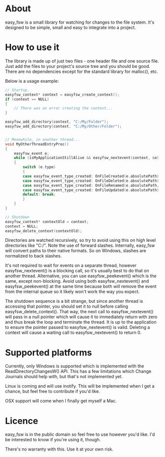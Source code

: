 # About
easy_fsw is a small library for watching for changes to the file system. It's designed to be
simple, small and easy to integrate into a project.


# How to use it
The library is made up of just two files - one header file and one source file. Just add the
files to your project's source tree and you should be good. There are no dependencies except
for the standard library for malloc(), etc.

Below is a usage example:
```c
// Startup.
easyfsw_context* context = easyfsw_create_context();
if (context == NULL)
{
	// There was an error creating the context...
}

easyfsw_add_directory(context, "C:/My/Folder");
easyfsw_add_directory(context, "C:/My/Other/Folder");


// Meanwhile, in another thread...
void MyOtherThreadEntryProc()
{
	easyfsw_event e;
	while (isMyApplicationStillAlive && easyfsw_nextevent(context, &e))
	{
		switch (e.type)
		{
		case easyfsw_event_type_created: OnFileCreated(e.absolutePath); break;
		case easyfsw_event_type_created: OnFileDeleted(e.absolutePath); break;
		case easyfsw_event_type_created: OnFileRenamed(e.absolutePath, e.absolutePathNew); break;
		case easyfsw_event_type_created: OnFileUpdated(e.absolutePath); break;
		default: break;
		}
	}
}

// Shutdown
easyfsw_context* contextOld = context;
context = NULL;
easyfsw_delete_context(contextOld);
```
Directories are watched recursively, so try to avoid using this on high level directories
like "C:/". Note the use of forward slashes. Internally, easy_fsw will convert paths to
their native formats. So on Windows, slashes are normalized to back slashes.

It's not required to wait for events on a separate thread, however easyfsw_nextevent() is
a blocking call, so it's usually best to do that on another thread. Alternative, you can
use easyfsw_peekevent() which is the same, except non-blocking. Avoid using both
easyfsw_nextevent() and easyfsw_peekevent() at the same time because both will remove
the event from the internal queue so it likely won't work the way you expect.

The shutdown sequence is a bit strange, but since another thread is accessing that pointer,
you should set it to null before calling easyfsw_delete_context(). That way, the next call
to easyfsw_nextevent() will pass in a null pointer which will cause it to immediately return
with zero and thus break the loop and terminate the thread. It is up to the application to
ensure the pointer passed to easyfsw_nextevent() is valid. Deleting a context will cause a
waiting call to easyfsw_nextevent() to return 0.


# Supported platforms
Currently, only Windows is supported which is implemented with the ReadDirectoryChangesW()
API. This has a few limitations which Change Journals should help with, but that's not
implemented yet.

Linux is coming and will use inotify. This will be implemented when I get a chance, but
feel free to contribute if you'd like.

OSX support will come when I finally get myself a Mac.


# Licence
easy_fsw is in the public domain so feel free to use however you'd like. I'd be interested
to know if you're using it, though.

There's no warranty with this. Use it at your own risk.